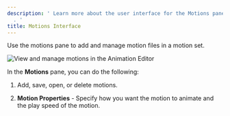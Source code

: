 ```yaml
---
description: ' Learn more about the user interface for the Motions pane in the Animation Editor
  . '
title: Motions Interface
---
```


Use the motions pane to add and manage motion files in a motion set.

![View and manage motions in the Animation Editor](/images/user-guide/actor-animation/animation-editor-motions-user-interface.png)

In the **Motions** pane, you can do the following:

1. Add, save, open, or delete motions.

1. **Motion Properties** - Specify how you want the motion to animate and the play speed of the motion.

